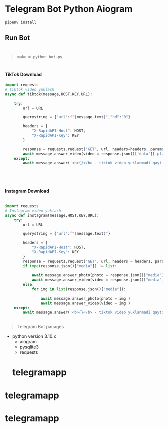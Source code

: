 # Telegram Bot Python Aiogram

```cmd
pipenv install 
```
## Run Bot
#
> ` make `  or  ` python bot.py `
#
#### TikTok Download
```python
import requests
# Tiktok video yuklash
async def tiktok(message,HOST,KEY,URL):
    
    try:
        url = URL

        querystring = {"url":f"{message.text}","hd":"0"}

        headers = {
	        "X-RapidAPI-Host": HOST,
	        "X-RapidAPI-Key": KEY
        }

        response = requests.request("GET", url, headers=headers, params=querystring)
        await message.answer_video(video = response.json()['data']['play'])
    except:
        await message.answer('<b>{}</b> - tiktok video yuklanmadi qaytib link ni tug\'riligini tekshirib ko\'ring'.format(message.text))
       

    
```
##
#### Instagram Download
```python

import requests
# Instagram video yuklash
async def instagram(message,HOST,KEY,URL):
    try:
        url = URL

        querystring = {"url":f"{message.text}"}

        headers = {
	        "X-RapidAPI-Host": HOST,
	        "X-RapidAPI-Key": KEY
        }
        response = requests.request("GET", url, headers = headers, params = querystring)
        if type(response.json()["media"]) != list:
            
            await message.answer_photo(photo = response.json()["media"])
            await message.answer_video(video = response.json()["media"])
        else:
            for img in list(response.json()["media"]):
            
                await message.answer_photo(photo = img )
                await message.answer_video(video = img )
    except:
        await message.answer('<b>{}</b> - tiktok video yuklanmadi qaytib link ni tug\'riligini tekshirib ko\'ring'.format(message.text))
   
```
> Telegram Bot pacages

- python version 3.10.x
    - aiogram
    - pysqlite3
    - requests
    # telegramapp
# telegramapp
# telegramapp
